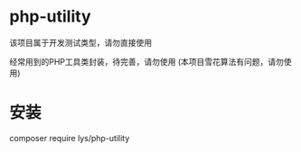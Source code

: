 # php-utility
该项目属于开发测试类型，请勿直接使用

经常用到的PHP工具类封装，待完善，请勿使用  (本项目雪花算法有问题，请勿使用)


# 安装
composer require lys/php-utility


